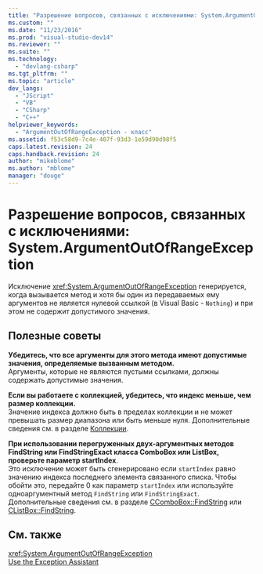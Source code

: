 ```yaml
---
title: "Разрешение вопросов, связанных с исключениями: System.ArgumentOutOfRangeException | Microsoft Docs"
ms.custom: ""
ms.date: "11/23/2016"
ms.prod: "visual-studio-dev14"
ms.reviewer: ""
ms.suite: ""
ms.technology: 
  - "devlang-csharp"
ms.tgt_pltfrm: ""
ms.topic: "article"
dev_langs: 
  - "JScript"
  - "VB"
  - "CSharp"
  - "C++"
helpviewer_keywords: 
  - "ArgumentOutOfRangeException - класс"
ms.assetid: f53c58d9-7c4e-407f-93d3-1e59d90d98f5
caps.latest.revision: 24
caps.handback.revision: 24
author: "mikeblome"
ms.author: "mblome"
manager: "douge"
---
```

# Разрешение вопросов, связанных с исключениями: System.ArgumentOutOfRangeException
Исключение <xref:System.ArgumentOutOfRangeException> генерируется, когда вызывается метод и хотя бы один из передаваемых ему аргументов не является нулевой ссылкой \(в Visual Basic \- `Nothing`\) и при этом не содержит допустимого значения.  
  
## Полезные советы  
 **Убедитесь, что все аргументы для этого метода имеют допустимые значения, определяемые вызванным методом.**  
 Аргументы, которые не являются пустыми ссылками, должны содержать допустимые значения.  
  
 **Если вы работаете с коллекцией, убедитесь, что индекс меньше, чем размер коллекции.**  
 Значение индекса должно быть в пределах коллекции и не может превышать размер диапазона или быть меньше нуля. Дополнительные сведения см. в разделе [Коллекции](../Topic/Collections%20\(C%23%20and%20Visual%20Basic\).md).  
  
 **При использовании перегруженных двух\-аргументных методов FindString или FindStringExact класса ComboBox или ListBox, проверьте параметр startIndex**.  
 Это исключение может быть сгенерировано если `startIndex` равно значению индекса последнего элемента связанного списка. Чтобы обойти это, передайте 0 как параметр `startIndex` или используйте одноаргументный метод `FindString` или `FindStringExact`. Дополнительные сведения см. в разделе [CComboBox::FindString](../Topic/CComboBox::FindString.md) или [CListBox::FindString](../Topic/CListBox::FindString.md).  
  
## См. также  
 <xref:System.ArgumentOutOfRangeException>   
 [Use the Exception Assistant](../Topic/How%20to:%20Use%20the%20Exception%20Assistant.md)